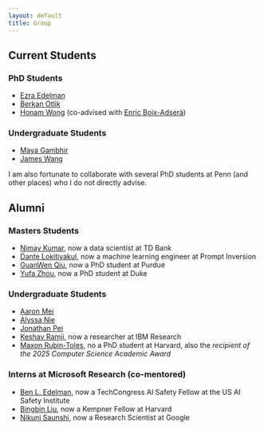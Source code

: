 ```yaml
---
layout: default
title: Group
---
```

## Current Students
### PhD Students
* [Ezra Edelman](https://www.ezraedelman.com/) 
* [Berkan Otlik](https://berkan.xyz/)
* [Honam Wong](https://matheart.github.io/) (co-advised with [Enric Boix-Adserà](https://web.mit.edu/eboix/www/))

<!-- ### Masters Student(s) -->

### Undergraduate Students  
* [Maya Gambhir](https://mayapalgambhir.com/)
* [James Wang](https://www.linkedin.com/in/jwang541)

I am also fortunate to collaborate with several PhD students at Penn (and other places) who I do not directly advise.

## Alumni
### Masters Students
* [Nimay Kumar](https://nimaykumar.com/), now a data scientist at TD Bank
* [Dante Lokitiyakul](https://dante-hl.github.io/), now a machine learning engineer at Prompt Inversion
* [GuanWen Qiu](https://www.linkedin.com/in/guanwen-qiu-92b6651b0), now a PhD student at Purdue
* [Yufa Zhou](https://masterzhou1.github.io/), now a PhD student at Duke

### Undergraduate Students
* [Aaron Mei](https://www.linkedin.com/in/aaron-mei-513b73a2)
* [Alyssa Nie](https://www.linkedin.com/in/alyssanie)
* [Jonathan Pei](https://www.linkedin.com/in/jonathanpei)
* [Keshav Ramji](https://www.keshavramji.com/), now a researcher at IBM Research
* [Maxon Rubin-Toles](https://www.linkedin.com/in/max-rubin-toles), no a PhD student at Harvard, also the *recipient of the 2025 Computer Science Academic Award*

### Interns at Microsoft Research (co-mentored)
* [Ben L. Edelman](https://benjaminedelman.com/), now a TechCongress AI Safety Fellow at the US AI Safety Institute  
* [Bingbin Liu](https://clarabing.github.io/), now a Kempner Fellow at Harvard
* [Nikunj Saunshi](https://www.nikunjsaunshi.com/), now a Research Scientist at Google
